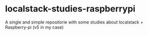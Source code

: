 # localstack-studies-raspberrypi
A single and simple repositorie with some studies about localstack + Raspberry-pi (v5 in my case)
